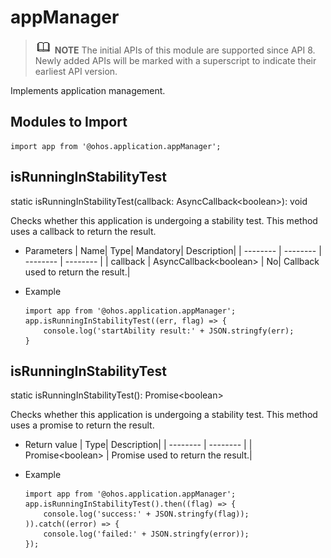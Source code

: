 # appManager

> ![icon-note.gif](public_sys-resources/icon-note.gif) **NOTE**
> The initial APIs of this module are supported since API 8. Newly added APIs will be marked with a superscript to indicate their earliest API version.


Implements application management.


## Modules to Import

  
```
import app from '@ohos.application.appManager';
```


## isRunningInStabilityTest

static isRunningInStabilityTest(callback: AsyncCallback&lt;boolean&gt;): void

Checks whether this application is undergoing a stability test. This method uses a callback to return the result.

- Parameters
    | Name| Type| Mandatory| Description| 
  | -------- | -------- | -------- | -------- |
  | callback | AsyncCallback&lt;boolean&gt; | No| Callback used to return the result.| 

- Example
    
  ```
  import app from '@ohos.application.appManager';
  app.isRunningInStabilityTest((err, flag) => {
      console.log('startAbility result:' + JSON.stringfy(err);
  }  
  ```


## isRunningInStabilityTest

static isRunningInStabilityTest(): Promise&lt;boolean&gt;

Checks whether this application is undergoing a stability test. This method uses a promise to return the result.

- Return value
    | Type| Description| 
  | -------- | -------- |
  | Promise&lt;boolean&gt; | Promise used to return the result.| 

- Example
    
  ```
  import app from '@ohos.application.appManager';
  app.isRunningInStabilityTest().then((flag) => {
      console.log('success:' + JSON.stringfy(flag));
  )).catch((error) => {
      console.log('failed:' + JSON.stringfy(error));
  });
  ```

